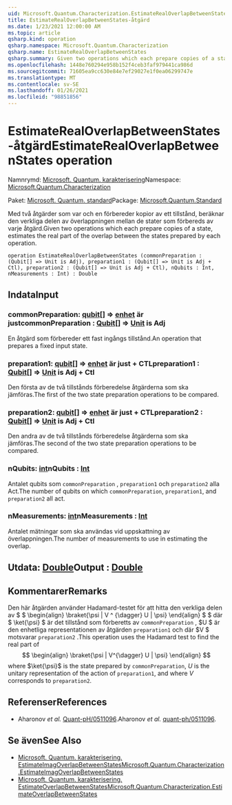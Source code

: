 ```yaml
---
uid: Microsoft.Quantum.Characterization.EstimateRealOverlapBetweenStates
title: EstimateRealOverlapBetweenStates-åtgärd
ms.date: 1/23/2021 12:00:00 AM
ms.topic: article
qsharp.kind: operation
qsharp.namespace: Microsoft.Quantum.Characterization
qsharp.name: EstimateRealOverlapBetweenStates
qsharp.summary: Given two operations which each prepare copies of a state, estimates the real part of the overlap between the states prepared by each operation.
ms.openlocfilehash: 1448e760294e958b152f4ceb3faf979441ca986d
ms.sourcegitcommit: 71605ea9cc630e84e7ef29027e1f0ea06299747e
ms.translationtype: MT
ms.contentlocale: sv-SE
ms.lasthandoff: 01/26/2021
ms.locfileid: "98851856"
---
```

# <a name="estimaterealoverlapbetweenstates-operation"></a><span data-ttu-id="8959a-102">EstimateRealOverlapBetweenStates-åtgärd</span><span class="sxs-lookup"><span data-stu-id="8959a-102">EstimateRealOverlapBetweenStates operation</span></span>

<span data-ttu-id="8959a-103">Namnrymd: [Microsoft. Quantum. karakterisering](xref:Microsoft.Quantum.Characterization)</span><span class="sxs-lookup"><span data-stu-id="8959a-103">Namespace: [Microsoft.Quantum.Characterization](xref:Microsoft.Quantum.Characterization)</span></span>

<span data-ttu-id="8959a-104">Paket: [Microsoft. Quantum. standard](https://nuget.org/packages/Microsoft.Quantum.Standard)</span><span class="sxs-lookup"><span data-stu-id="8959a-104">Package: [Microsoft.Quantum.Standard](https://nuget.org/packages/Microsoft.Quantum.Standard)</span></span>


<span data-ttu-id="8959a-105">Med två åtgärder som var och en förbereder kopior av ett tillstånd, beräknar den verkliga delen av överlappningen mellan de stater som förbereds av varje åtgärd.</span><span class="sxs-lookup"><span data-stu-id="8959a-105">Given two operations which each prepare copies of a state, estimates the real part of the overlap between the states prepared by each operation.</span></span>

```qsharp
operation EstimateRealOverlapBetweenStates (commonPreparation : (Qubit[] => Unit is Adj), preparation1 : (Qubit[] => Unit is Adj + Ctl), preparation2 : (Qubit[] => Unit is Adj + Ctl), nQubits : Int, nMeasurements : Int) : Double
```


## <a name="input"></a><span data-ttu-id="8959a-106">Indata</span><span class="sxs-lookup"><span data-stu-id="8959a-106">Input</span></span>

### <a name="commonpreparation--qubit--unit--is-adj"></a><span data-ttu-id="8959a-107">commonPreparation: [qubit](xref:microsoft.quantum.lang-ref.qubit)[] => [enhet](xref:microsoft.quantum.lang-ref.unit)  är just</span><span class="sxs-lookup"><span data-stu-id="8959a-107">commonPreparation : [Qubit](xref:microsoft.quantum.lang-ref.qubit)[] => [Unit](xref:microsoft.quantum.lang-ref.unit)  is Adj</span></span>

<span data-ttu-id="8959a-108">En åtgärd som förbereder ett fast ingångs tillstånd.</span><span class="sxs-lookup"><span data-stu-id="8959a-108">An operation that prepares a fixed input state.</span></span>


### <a name="preparation1--qubit--unit--is-adj--ctl"></a><span data-ttu-id="8959a-109">preparation1: [qubit](xref:microsoft.quantum.lang-ref.qubit)[] => [enhet](xref:microsoft.quantum.lang-ref.unit)  är just + CTL</span><span class="sxs-lookup"><span data-stu-id="8959a-109">preparation1 : [Qubit](xref:microsoft.quantum.lang-ref.qubit)[] => [Unit](xref:microsoft.quantum.lang-ref.unit)  is Adj + Ctl</span></span>

<span data-ttu-id="8959a-110">Den första av de två tillstånds förberedelse åtgärderna som ska jämföras.</span><span class="sxs-lookup"><span data-stu-id="8959a-110">The first of the two state preparation operations to be compared.</span></span>


### <a name="preparation2--qubit--unit--is-adj--ctl"></a><span data-ttu-id="8959a-111">preparation2: [qubit](xref:microsoft.quantum.lang-ref.qubit)[] => [enhet](xref:microsoft.quantum.lang-ref.unit)  är just + CTL</span><span class="sxs-lookup"><span data-stu-id="8959a-111">preparation2 : [Qubit](xref:microsoft.quantum.lang-ref.qubit)[] => [Unit](xref:microsoft.quantum.lang-ref.unit)  is Adj + Ctl</span></span>

<span data-ttu-id="8959a-112">Den andra av de två tillstånds förberedelse åtgärderna som ska jämföras.</span><span class="sxs-lookup"><span data-stu-id="8959a-112">The second of the two state preparation operations to be compared.</span></span>


### <a name="nqubits--int"></a><span data-ttu-id="8959a-113">nQubits: [int](xref:microsoft.quantum.lang-ref.int)</span><span class="sxs-lookup"><span data-stu-id="8959a-113">nQubits : [Int](xref:microsoft.quantum.lang-ref.int)</span></span>

<span data-ttu-id="8959a-114">Antalet qubits som `commonPreparation` , `preparation1` och `preparation2` alla Act.</span><span class="sxs-lookup"><span data-stu-id="8959a-114">The number of qubits on which `commonPreparation`, `preparation1`, and `preparation2` all act.</span></span>


### <a name="nmeasurements--int"></a><span data-ttu-id="8959a-115">nMeasurements: [int](xref:microsoft.quantum.lang-ref.int)</span><span class="sxs-lookup"><span data-stu-id="8959a-115">nMeasurements : [Int](xref:microsoft.quantum.lang-ref.int)</span></span>

<span data-ttu-id="8959a-116">Antalet mätningar som ska användas vid uppskattning av överlappningen.</span><span class="sxs-lookup"><span data-stu-id="8959a-116">The number of measurements to use in estimating the overlap.</span></span>



## <a name="output--double"></a><span data-ttu-id="8959a-117">Utdata: [Double](xref:microsoft.quantum.lang-ref.double)</span><span class="sxs-lookup"><span data-stu-id="8959a-117">Output : [Double](xref:microsoft.quantum.lang-ref.double)</span></span>



## <a name="remarks"></a><span data-ttu-id="8959a-118">Kommentarer</span><span class="sxs-lookup"><span data-stu-id="8959a-118">Remarks</span></span>

<span data-ttu-id="8959a-119">Den här åtgärden använder Hadamard-testet för att hitta den verkliga delen av $ $ \begin{align} \braket{\psi | V ^ {\dagger} U | \psi} \end{align} $ $ där $ \ket{\psi} $ är det tillstånd som förberetts av `commonPreparation` , $U $ är den enhetliga representationen av åtgärden `preparation1` och där $V $ motsvarar `preparation2` .</span><span class="sxs-lookup"><span data-stu-id="8959a-119">This operation uses the Hadamard test to find the real part of $$ \begin{align} \braket{\psi | V^{\dagger} U | \psi} \end{align} $$ where $\ket{\psi}$ is the state prepared by `commonPreparation`, $U$ is the unitary representation of the action of `preparation1`, and where $V$ corresponds to `preparation2`.</span></span>

## <a name="references"></a><span data-ttu-id="8959a-120">Referenser</span><span class="sxs-lookup"><span data-stu-id="8959a-120">References</span></span>

- <span data-ttu-id="8959a-121">Aharonov *et al.* [Quant-pH/0511096](https://arxiv.org/abs/quant-ph/0511096).</span><span class="sxs-lookup"><span data-stu-id="8959a-121">Aharonov *et al.* [quant-ph/0511096](https://arxiv.org/abs/quant-ph/0511096).</span></span>

## <a name="see-also"></a><span data-ttu-id="8959a-122">Se även</span><span class="sxs-lookup"><span data-stu-id="8959a-122">See Also</span></span>

- [<span data-ttu-id="8959a-123">Microsoft. Quantum. karakterisering. EstimateImagOverlapBetweenStates</span><span class="sxs-lookup"><span data-stu-id="8959a-123">Microsoft.Quantum.Characterization.EstimateImagOverlapBetweenStates</span></span>](xref:Microsoft.Quantum.Characterization.EstimateImagOverlapBetweenStates)
- [<span data-ttu-id="8959a-124">Microsoft. Quantum. karakterisering. EstimateOverlapBetweenStates</span><span class="sxs-lookup"><span data-stu-id="8959a-124">Microsoft.Quantum.Characterization.EstimateOverlapBetweenStates</span></span>](xref:Microsoft.Quantum.Characterization.EstimateOverlapBetweenStates)